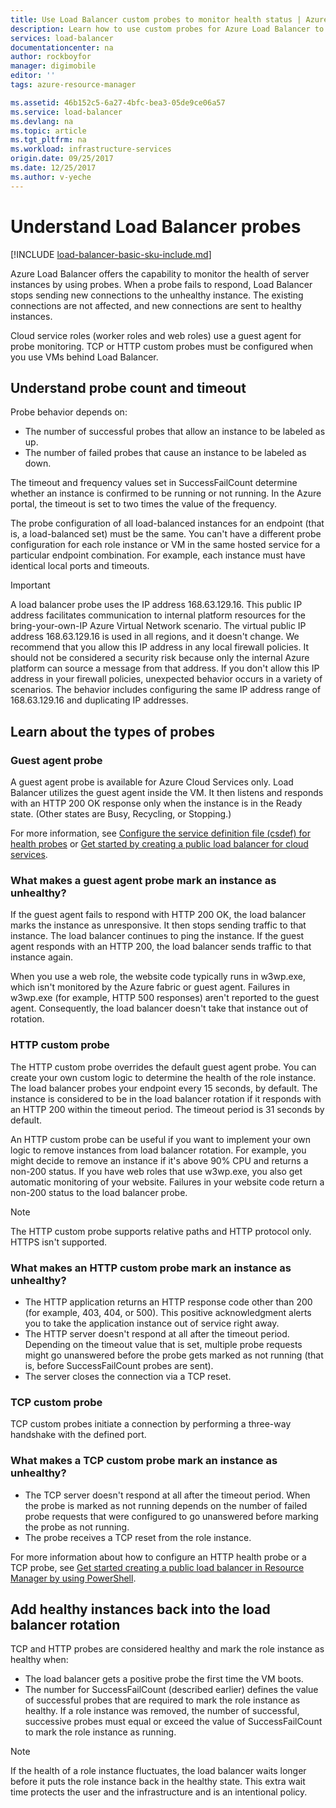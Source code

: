 ```yaml
---
title: Use Load Balancer custom probes to monitor health status | Azure
description: Learn how to use custom probes for Azure Load Balancer to monitor instances behind Load Balancer
services: load-balancer
documentationcenter: na
author: rockboyfor
manager: digimobile
editor: ''
tags: azure-resource-manager

ms.assetid: 46b152c5-6a27-4bfc-bea3-05de9ce06a57
ms.service: load-balancer
ms.devlang: na
ms.topic: article
ms.tgt_pltfrm: na
ms.workload: infrastructure-services
origin.date: 09/25/2017
ms.date: 12/25/2017
ms.author: v-yeche
---
```


# Understand Load Balancer probes

[!INCLUDE [load-balancer-basic-sku-include.md](../../includes/load-balancer-basic-sku-include.md)]

Azure Load Balancer offers the capability to monitor the health of server instances by using probes. When a probe fails to respond, Load Balancer stops sending new connections to the unhealthy instance. The existing connections are not affected, and new connections are sent to healthy instances.

Cloud service roles (worker roles and web roles) use a guest agent for probe monitoring. TCP or HTTP custom probes must be configured when you use VMs behind Load Balancer.

## Understand probe count and timeout

Probe behavior depends on:

* The number of successful probes that allow an instance to be labeled as up.
* The number of failed probes that cause an instance to be labeled as down.

The timeout and frequency values set in SuccessFailCount determine whether an instance is confirmed to be running or not running. In the Azure portal, the timeout is set to two times the value of the frequency.

The probe configuration of all load-balanced instances for an endpoint (that is, a load-balanced set) must be the same. You can't have a different probe configuration for each role instance or VM in the same hosted service for a particular endpoint combination. For example, each instance must have identical local ports and timeouts.

> [!IMPORTANT]
> A load balancer probe uses the IP address 168.63.129.16. This public IP address facilitates communication to internal platform resources for the bring-your-own-IP Azure Virtual Network scenario. The virtual public IP address 168.63.129.16 is used in all regions, and it doesn't change. We recommend that you allow this IP address in any local firewall policies. It should not be considered a security risk because only the internal Azure platform can source a message from that address. If you don't allow this IP address in your firewall policies, unexpected behavior occurs in a variety of scenarios. The behavior includes configuring the same IP address range of 168.63.129.16 and duplicating IP addresses.

## Learn about the types of probes

### Guest agent probe

A guest agent probe is available for Azure Cloud Services only. Load Balancer utilizes the guest agent inside the VM. It then listens and responds with an HTTP 200 OK response only when the instance is in the Ready state. (Other states are Busy, Recycling, or Stopping.)

For more information, see [Configure the service definition file (csdef) for health probes](https://msdn.microsoft.com/library/azure/ee758710.aspx) or [Get started by creating a public load balancer for cloud services](load-balancer-get-started-internet-classic-cloud.md#check-load-balancer-health-status-for-cloud-services).

### What makes a guest agent probe mark an instance as unhealthy?

If the guest agent fails to respond with HTTP 200 OK, the load balancer marks the instance as unresponsive. It then stops sending traffic to that instance. The load balancer continues to ping the instance. If the guest agent responds with an HTTP 200, the load balancer sends traffic to that instance again.

When you use a web role, the website code typically runs in w3wp.exe, which isn't monitored by the Azure fabric or guest agent. Failures in w3wp.exe (for example, HTTP 500 responses) aren't reported to the guest agent. Consequently, the load balancer doesn't take that instance out of rotation.

### HTTP custom probe

The HTTP custom probe overrides the default guest agent probe. You can create your own custom logic to determine the health of the role instance. The load balancer probes your endpoint every 15 seconds, by default. The instance is considered to be in the load balancer rotation if it responds with an HTTP 200 within the timeout period. The timeout period is 31 seconds by default.

An HTTP custom probe can be useful if you want to implement your own logic to remove instances from load balancer rotation. For example, you might decide to remove an instance if it's above 90% CPU and returns a non-200 status. If you have web roles that use w3wp.exe, you also get automatic monitoring of your website. Failures in your website code return a non-200 status to the load balancer probe.

> [!NOTE]
> The HTTP custom probe supports relative paths and HTTP protocol only. HTTPS isn't supported.

### What makes an HTTP custom probe mark an instance as unhealthy?

* The HTTP application returns an HTTP response code other than 200 (for example, 403, 404, or 500). This positive acknowledgment alerts you to take the application instance out of service right away.
* The HTTP server doesn't respond at all after the timeout period. Depending on the timeout value that is set, multiple probe requests might go unanswered before the probe gets marked as not running (that is, before SuccessFailCount probes are sent).
* The server closes the connection via a TCP reset.

### TCP custom probe

TCP custom probes initiate a connection by performing a three-way handshake with the defined port.

### What makes a TCP custom probe mark an instance as unhealthy?

* The TCP server doesn't respond at all after the timeout period. When the probe is marked as not running depends on the number of failed probe requests that were configured to go unanswered before marking the probe as not running.
* The probe receives a TCP reset from the role instance.

For more information about how to configure an HTTP health probe or a TCP probe, see [Get started creating a public load balancer in Resource Manager by using PowerShell](load-balancer-get-started-internet-arm-ps.md).

## Add healthy instances back into the load balancer rotation

TCP and HTTP probes are considered healthy and mark the role instance as healthy when:

* The load balancer gets a positive probe the first time the VM boots.
* The number for SuccessFailCount (described earlier) defines the value of successful probes that are required to mark the role instance as healthy. If a role instance was removed, the number of successful, successive probes must equal or exceed the value of SuccessFailCount to mark the role instance as running.

> [!NOTE]
> If the health of a role instance fluctuates, the load balancer waits longer before it puts the role instance back in the healthy state. This extra wait time protects the user and the infrastructure and is an intentional policy.

<!-- Not Avaible ## Use log analytics for a load balancer -->

<!-- Not Avaible [log analytics](load-balancer-monitor-log.md) -->

<!-- Update_Description: update meta properties, wording update -->